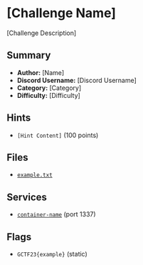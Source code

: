# [Challenge Name]
[Challenge Description]

## Summary
- **Author:** [Name]
- **Discord Username:** [Discord Username]
- **Category:** [Category]
- **Difficulty:** [Difficulty]

## Hints
- `[Hint Content]` (100 points)

## Files
- [`example.txt`](dist\example.txt)


## Services
- [`container-name`](service/container-name) (port 1337)


## Flags
- `GCTF23{example}` (static)
